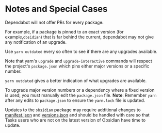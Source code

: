 # Notes and Special Cases

Dependabot will not offer PRs for every package.

For example, if a package is pinned to an exact version (for example,`obsidian`) that is far behind the current, dependabot may not give any notification of an upgrade.

Use `yarn outdated` every so often to see if there are any upgrades available.

Note that yarn's `upgrade` and `upgrade-interactive` commands will respect the project's `package.json` which pins either major versions or a specific number.

`yarn outdated` gives a better indication of what upgrades are available.

To upgrade major version numbers or a dependency where a fixed version is used, you must
manually edit the `package.json` file. **Note**: Remember `yarn` after any edits to `package.json` to ensure the `yarn.lock` file is updated.

Updates to the `obsidian` package may require additional changes to [manifest.json](https://github.com/obsidian-tasks-group/obsidian-tasks/blob/main/manifest.json) and [versions.json](https://github.com/obsidian-tasks-group/obsidian-tasks/blob/main/versions.json) and should be handled with care so that Tasks users who are not on the latest version of Obsidian have time to update.
